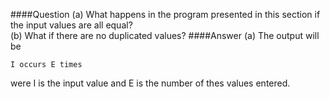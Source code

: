 ####Question
(a) What happens in the program presented in this section if the input values are all equal?  
(b) What if there are no duplicated values?
####Answer
(a) The output will be
```
I occurs E times
```
were I is the input value and E is the number of thes values entered.  
